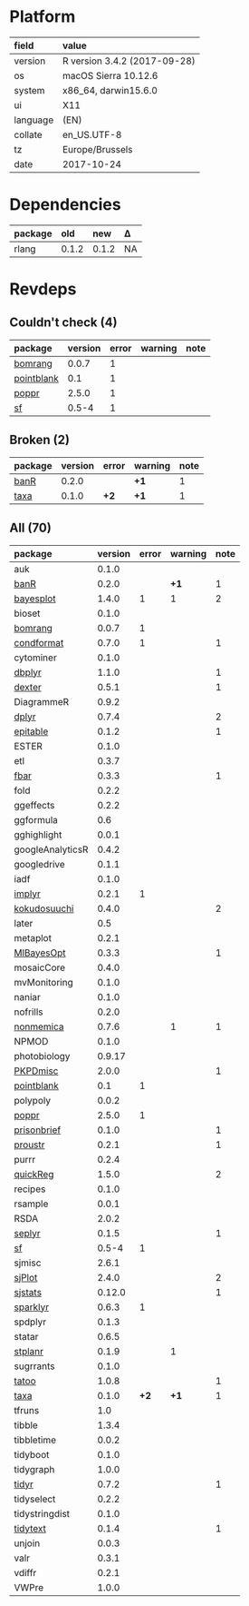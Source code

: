 # Platform

|field    |value                        |
|:--------|:----------------------------|
|version  |R version 3.4.2 (2017-09-28) |
|os       |macOS Sierra 10.12.6         |
|system   |x86_64, darwin15.6.0         |
|ui       |X11                          |
|language |(EN)                         |
|collate  |en_US.UTF-8                  |
|tz       |Europe/Brussels              |
|date     |2017-10-24                   |

# Dependencies

|package |old   |new   |Δ  |
|:-------|:-----|:-----|:--|
|rlang   |0.1.2 |0.1.2 |NA |

# Revdeps

## Couldn't check (4)

|package                              |version |error |warning |note |
|:------------------------------------|:-------|:-----|:-------|:----|
|[bomrang](problems.md#bomrang)       |0.0.7   |1     |        |     |
|[pointblank](problems.md#pointblank) |0.1     |1     |        |     |
|[poppr](problems.md#poppr)           |2.5.0   |1     |        |     |
|[sf](problems.md#sf)                 |0.5-4   |1     |        |     |

## Broken (2)

|package                  |version |error  |warning |note |
|:------------------------|:-------|:------|:-------|:----|
|[banR](problems.md#banr) |0.2.0   |       |__+1__  |1    |
|[taxa](problems.md#taxa) |0.1.0   |__+2__ |__+1__  |1    |

## All (70)

|package                                  |version |error  |warning |note |
|:----------------------------------------|:-------|:------|:-------|:----|
|auk                                      |0.1.0   |       |        |     |
|[banR](problems.md#banr)                 |0.2.0   |       |__+1__  |1    |
|[bayesplot](problems.md#bayesplot)       |1.4.0   |1      |1       |2    |
|bioset                                   |0.1.0   |       |        |     |
|[bomrang](problems.md#bomrang)           |0.0.7   |1      |        |     |
|[condformat](problems.md#condformat)     |0.7.0   |1      |        |1    |
|cytominer                                |0.1.0   |       |        |     |
|[dbplyr](problems.md#dbplyr)             |1.1.0   |       |        |1    |
|[dexter](problems.md#dexter)             |0.5.1   |       |        |1    |
|DiagrammeR                               |0.9.2   |       |        |     |
|[dplyr](problems.md#dplyr)               |0.7.4   |       |        |2    |
|[epitable](problems.md#epitable)         |0.1.2   |       |        |1    |
|ESTER                                    |0.1.0   |       |        |     |
|etl                                      |0.3.7   |       |        |     |
|[fbar](problems.md#fbar)                 |0.3.3   |       |        |1    |
|fold                                     |0.2.2   |       |        |     |
|ggeffects                                |0.2.2   |       |        |     |
|ggformula                                |0.6     |       |        |     |
|gghighlight                              |0.0.1   |       |        |     |
|googleAnalyticsR                         |0.4.2   |       |        |     |
|googledrive                              |0.1.1   |       |        |     |
|iadf                                     |0.1.0   |       |        |     |
|[implyr](problems.md#implyr)             |0.2.1   |1      |        |     |
|[kokudosuuchi](problems.md#kokudosuuchi) |0.4.0   |       |        |2    |
|later                                    |0.5     |       |        |     |
|metaplot                                 |0.2.1   |       |        |     |
|[MlBayesOpt](problems.md#mlbayesopt)     |0.3.3   |       |        |1    |
|mosaicCore                               |0.4.0   |       |        |     |
|mvMonitoring                             |0.1.0   |       |        |     |
|naniar                                   |0.1.0   |       |        |     |
|nofrills                                 |0.2.0   |       |        |     |
|[nonmemica](problems.md#nonmemica)       |0.7.6   |       |1       |1    |
|NPMOD                                    |0.1.0   |       |        |     |
|photobiology                             |0.9.17  |       |        |     |
|[PKPDmisc](problems.md#pkpdmisc)         |2.0.0   |       |        |1    |
|[pointblank](problems.md#pointblank)     |0.1     |1      |        |     |
|polypoly                                 |0.0.2   |       |        |     |
|[poppr](problems.md#poppr)               |2.5.0   |1      |        |     |
|[prisonbrief](problems.md#prisonbrief)   |0.1.0   |       |        |1    |
|[proustr](problems.md#proustr)           |0.2.1   |       |        |1    |
|purrr                                    |0.2.4   |       |        |     |
|[quickReg](problems.md#quickreg)         |1.5.0   |       |        |2    |
|recipes                                  |0.1.0   |       |        |     |
|rsample                                  |0.0.1   |       |        |     |
|RSDA                                     |2.0.2   |       |        |     |
|[seplyr](problems.md#seplyr)             |0.1.5   |       |        |1    |
|[sf](problems.md#sf)                     |0.5-4   |1      |        |     |
|sjmisc                                   |2.6.1   |       |        |     |
|[sjPlot](problems.md#sjplot)             |2.4.0   |       |        |2    |
|[sjstats](problems.md#sjstats)           |0.12.0  |       |        |1    |
|[sparklyr](problems.md#sparklyr)         |0.6.3   |1      |        |     |
|spdplyr                                  |0.1.3   |       |        |     |
|statar                                   |0.6.5   |       |        |     |
|[stplanr](problems.md#stplanr)           |0.1.9   |       |1       |     |
|sugrrants                                |0.1.0   |       |        |     |
|[tatoo](problems.md#tatoo)               |1.0.8   |       |        |1    |
|[taxa](problems.md#taxa)                 |0.1.0   |__+2__ |__+1__  |1    |
|tfruns                                   |1.0     |       |        |     |
|tibble                                   |1.3.4   |       |        |     |
|tibbletime                               |0.0.2   |       |        |     |
|tidyboot                                 |0.1.0   |       |        |     |
|tidygraph                                |1.0.0   |       |        |     |
|[tidyr](problems.md#tidyr)               |0.7.2   |       |        |1    |
|tidyselect                               |0.2.2   |       |        |     |
|tidystringdist                           |0.1.0   |       |        |     |
|[tidytext](problems.md#tidytext)         |0.1.4   |       |        |1    |
|unjoin                                   |0.0.3   |       |        |     |
|valr                                     |0.3.1   |       |        |     |
|vdiffr                                   |0.2.1   |       |        |     |
|VWPre                                    |1.0.0   |       |        |     |

